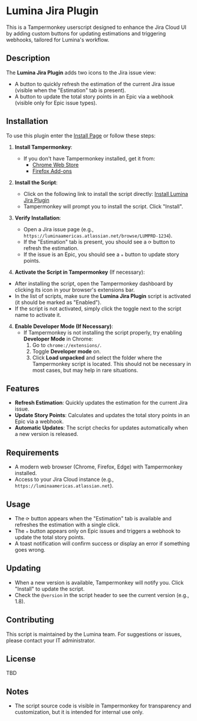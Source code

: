 # Lumina Jira Plugin

This is a Tampermonkey userscript designed to enhance the Jira Cloud UI by adding custom buttons for updating estimations and triggering webhooks, tailored for Lumina's workflow.

## Description
The **Lumina Jira Plugin** adds two icons to the Jira issue view:
- A button to quickly refresh the estimation of the current Jira issue (visible when the "Estimation" tab is present).
- A button to update the total story points in an Epic via a webhook (visible only for Epic issue types).

## Installation
To use this plugin enter the [Install Page](https://omluminaamericas.github.io/LuminaJiraPlugin/install.html) or follow these steps:

1. **Install Tampermonkey**:
   - If you don't have Tampermonkey installed, get it from:
     - [Chrome Web Store](https://chrome.google.com/webstore/detail/tampermonkey/dhdgffkkebhmkfjojejmpbldmpobfkfo)
     - [Firefox Add-ons](https://addons.mozilla.org/en-US/firefox/addon/tampermonkey/)

2. **Install the Script**:
   - Click on the following link to install the script directly:
     [Install Lumina Jira Plugin](https://raw.githubusercontent.com/omluminaamericas/LuminaJiraPlugin/main/LuminaJiraPlugin.user.js)
   - Tampermonkey will prompt you to install the script. Click "Install".

3. **Verify Installation**:
   - Open a Jira issue page (e.g., `https://luminaamericas.atlassian.net/browse/LUMPRD-1234`).
   - If the "Estimation" tab is present, you should see a `⟳` button to refresh the estimation.
   - If the issue is an Epic, you should see a `✯` button to update story points.

4. **Activate the Script in Tampermonkey** (If necessary):
- After installing the script, open the Tampermonkey dashboard by clicking its icon in your browser's extensions bar.
- In the list of scripts, make sure the **Lumina Jira Plugin** script is activated (it should be marked as "Enabled").
- If the script is not activated, simply click the toggle next to the script name to activate it.

4. **Enable Developer Mode (If Necessary)**:
   - If Tampermonkey is not installing the script properly, try enabling **Developer Mode** in Chrome:
     1. Go to `chrome://extensions/`.
     2. Toggle **Developer mode** on.
     3. Click **Load unpacked** and select the folder where the Tampermonkey script is located.
     This should not be necessary in most cases, but may help in rare situations.


## Features
- **Refresh Estimation**: Quickly updates the estimation for the current Jira issue.
- **Update Story Points**: Calculates and updates the total story points in an Epic via a webhook.
- **Automatic Updates**: The script checks for updates automatically when a new version is released.

## Requirements
- A modern web browser (Chrome, Firefox, Edge) with Tampermonkey installed.
- Access to your Jira Cloud instance (e.g., `https://luminaamericas.atlassian.net`).

## Usage
- The `⟳` button appears when the "Estimation" tab is available and refreshes the estimation with a single click.
- The `✯` button appears only on Epic issues and triggers a webhook to update the total story points.
- A toast notification will confirm success or display an error if something goes wrong.

## Updating
- When a new version is available, Tampermonkey will notify you. Click "Install" to update the script.
- Check the `@version` in the script header to see the current version (e.g., 1.8).

## Contributing
This script is maintained by the Lumina team. For suggestions or issues, please contact your IT administrator.

## License
TBD

## Notes
- The script source code is visible in Tampermonkey for transparency and customization, but it is intended for internal use only.
